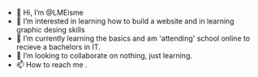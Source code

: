 - 👋 Hi, I’m @LMEisme
- 👀 I’m interested in learning how to build a website and in learning graphic desing skills
- 🌱 I’m currently learning the basics and am 'attending' school online to recieve a bachelors in IT.
- 💞️ I’m looking to collaborate on nothing, just learning.
- 📫 How to reach me . 

<!---
LMEisme/LMEisme is a ✨ special ✨ repository because its `README.md` (this file) appears on your GitHub profile.
You can click the Preview link to take a look at your changes.
--->
